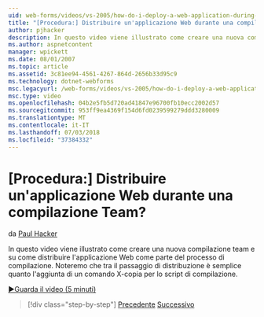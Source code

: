 ```yaml
---
uid: web-forms/videos/vs-2005/how-do-i-deploy-a-web-application-during-a-team-build
title: "[Procedura:] Distribuire un'applicazione Web durante una compilazione Team? | Microsoft Docs"
author: pjhacker
description: In questo video viene illustrato come creare una nuova compilazione team e su come distribuire l'applicazione Web come parte del processo di compilazione. Noteremo che se si include il distribuire...
ms.author: aspnetcontent
manager: wpickett
ms.date: 08/01/2007
ms.topic: article
ms.assetid: 3c81ee94-4561-4267-864d-2656b33d95c9
ms.technology: dotnet-webforms
msc.legacyurl: /web-forms/videos/vs-2005/how-do-i-deploy-a-web-application-during-a-team-build
msc.type: video
ms.openlocfilehash: 04b2e5fb5d720ad41847e96700fb10ecc2002d57
ms.sourcegitcommit: 953ff9ea4369f154d6fd0239599279ddd3280009
ms.translationtype: MT
ms.contentlocale: it-IT
ms.lasthandoff: 07/03/2018
ms.locfileid: "37384332"
---
```

<a name="how-do-i-deploy-a-web-application-during-a-team-build"></a>[Procedura:] Distribuire un'applicazione Web durante una compilazione Team?
====================
da [Paul Hacker](https://github.com/pjhacker)

In questo video viene illustrato come creare una nuova compilazione team e su come distribuire l'applicazione Web come parte del processo di compilazione. Noteremo che tra il passaggio di distribuzione è semplice quanto l'aggiunta di un comando X-copia per lo script di compilazione.

[&#9654;Guarda il video (5 minuti)](https://channel9.msdn.com/Blogs/ASP-NET-Site-Videos/how-do-i-deploy-a-web-application-during-a-team-build)

> [!div class="step-by-step"]
> [Precedente](how-do-i-automate-testing-using-team-build.md)
> [Successivo](how-do-i-run-unit-tests-against-a-deployed-database.md)

